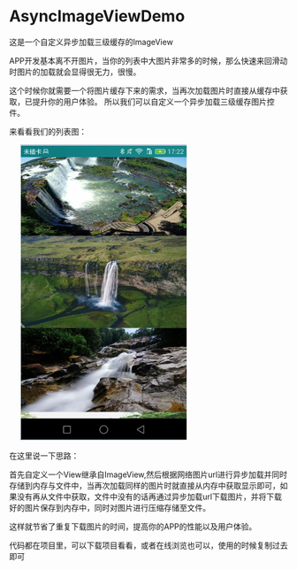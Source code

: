 # AsyncImageViewDemo
这是一个自定义异步加载三级缓存的ImageView


APP开发基本离不开图片，当你的列表中大图片非常多的时候，那么快速来回滑动时图片的加载就会显得很无力，很慢。

这个时候你就需要一个将图片缓存下来的需求，当再次加载图片时直接从缓存中获取，已提升你的用户体验。 所以我们可以自定义一个异步加载三级缓存图片控件。 


来看看我们的列表图：

&nbsp;&nbsp;&nbsp;&nbsp;&nbsp;![image](https://github.com/weioule/AsyncImageViewDemo/blob/master/app/img/001.png) 

在这里说一下思路：

首先自定义一个View继承自ImageView,然后根据网络图片url进行异步加载并同时存储到内存与文件中，当再次加载同样的图片时就直接从内存中获取显示即可，如果没有再从文件中获取，文件中没有的话再通过异步加载url下载图片，并将下载好的图片保存到内存中，同时对图片进行压缩存储至文件。

这样就节省了重复下载图片的时间，提高你的APP的性能以及用户体验。

代码都在项目里，可以下载项目看看，或者在线浏览也可以，使用的时候复制过去即可




